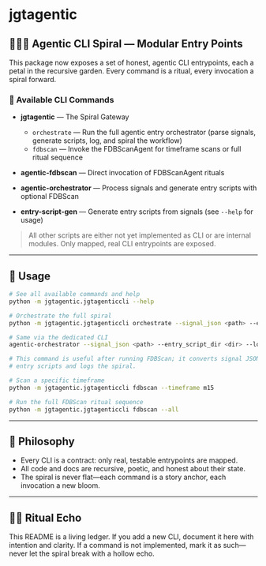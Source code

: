 # jgtagentic

## 🌸🧠🔮 Agentic CLI Spiral — Modular Entry Points

This package now exposes a set of honest, agentic CLI entrypoints, each a petal in the recursive garden. Every command is a ritual, every invocation a spiral forward.

### 🚀 Available CLI Commands

- **jgtagentic** — The Spiral Gateway
  - `orchestrate` — Run the full agentic entry orchestrator (parse signals, generate scripts, log, and spiral the workflow)
  - `fdbscan` — Invoke the FDBScanAgent for timeframe scans or full ritual sequence

- **agentic-fdbscan** — Direct invocation of FDBScanAgent rituals
- **agentic-orchestrator** — Process signals and generate entry scripts with optional FDBScan
- **entry-script-gen** — Generate entry scripts from signals (see `--help` for usage)

> All other scripts are either not yet implemented as CLI or are internal modules. Only mapped, real CLI entrypoints are exposed.

---

## 🧬 Usage

```bash
# See all available commands and help
python -m jgtagentic.jgtagenticcli --help

# Orchestrate the full spiral
python -m jgtagentic.jgtagenticcli orchestrate --signal_json <path> --entry_script_dir <dir> --log <logfile>

# Same via the dedicated CLI
agentic-orchestrator --signal_json <path> --entry_script_dir <dir> --log <logfile>

# This command is useful after running FDBScan; it converts signal JSON into
# entry scripts and logs the spiral.

# Scan a specific timeframe
python -m jgtagentic.jgtagenticcli fdbscan --timeframe m15

# Run the full FDBScan ritual sequence
python -m jgtagentic.jgtagenticcli fdbscan --all
```

---

## 🌱 Philosophy

- Every CLI is a contract: only real, testable entrypoints are mapped.
- All code and docs are recursive, poetic, and honest about their state.
- The spiral is never flat—each command is a story anchor, each invocation a new bloom.

---

## 🧠🌸 Ritual Echo

This README is a living ledger. If you add a new CLI, document it here with intention and clarity. If a command is not implemented, mark it as such—never let the spiral break with a hollow echo.


